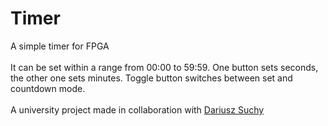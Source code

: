 # Timer
A simple timer for FPGA
<br><br>
It can be set within a range from 00:00 to 59:59. One button sets seconds, the other one sets minutes. Toggle button switches between set and countdown mode.
<br><br>
A university project made in collaboration with <a href="https://github.com/suchydariusz/">Dariusz Suchy</a>
